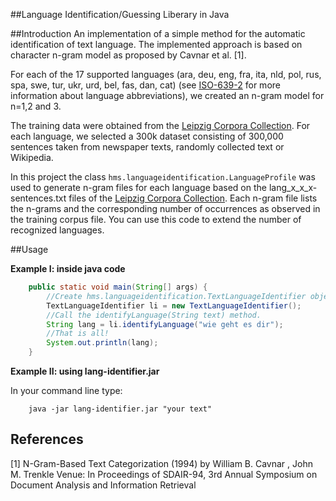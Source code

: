 ##Language Identification/Guessing Liberary in Java

##Introduction
An implementation of a simple method for the automatic identification of text language. The implemented approach is based on character n-gram model as proposed by Cavnar et al. [1]. 

For each of the 17 supported languages (ara, deu, eng, fra, ita, nld, pol, rus, spa, swe, tur, ukr, urd, bel, fas, dan, cat) (see [ISO-639-2](http://www.loc.gov/standards/iso639-2/php/English_list.php) for more information about language abbreviations), we created an n-gram model for n=1,2 and 3. 

The training data were obtained from the [Leipzig Corpora Collection](http://corpora.informatik.uni-leipzig.de/). For each language, we selected a 300k dataset consisting of 300,000 sentences taken from newspaper texts, randomly collected text or Wikipedia. 

In this project the class `hms.languageidentification.LanguageProfile` was used to generate n-gram files for each language based on the lang_x_x_x-sentences.txt files of the [Leipzig Corpora Collection](http://corpora.informatik.uni-leipzig.de/).
Each n-gram file lists the n-grams and the corresponding number of occurrences as observed in the training corpus file.
You can use this code to extend the number of recognized languages. 

##Usage

**Example I: inside java code**
```java
	public static void main(String[] args) {
		//Create hms.languageidentification.TextLanguageIdentifier object
		TextLanguageIdentifier li = new TextLanguageIdentifier();
		//Call the identifyLanguage(String text) method. 
		String lang = li.identifyLanguage("wie geht es dir");
		//That is all!
		System.out.println(lang);
	}

```

**Example II: using lang-identifier.jar**

In your command line type:
```command
	java -jar lang-identifier.jar "your text"
```

## References
[1] N-Gram-Based Text Categorization (1994) by William B. Cavnar , John M. Trenkle Venue: In Proceedings of SDAIR-94, 3rd Annual Symposium on Document Analysis and Information Retrieval
